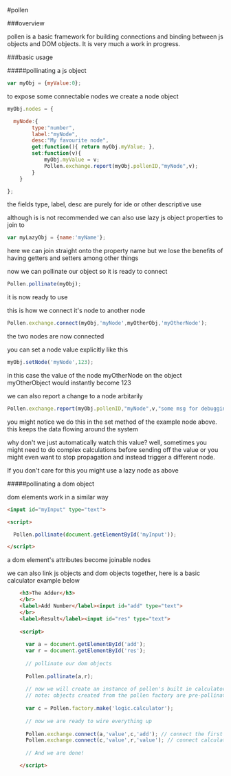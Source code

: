 #pollen


###overview

pollen is a basic framework for building connections and binding between js objects and DOM objects.
It is very much a work in progress.


###basic usage


#####pollinating a js object


```javascript
var myObj = {myValue:0};
```
to expose some connectable nodes we create a node object
```javascript
myObj.nodes = {

  myNode:{
	    type:"number",
		label:"myNode",
		desc:"My favourite node",
		get:function(){ return myObj.myValue; },
		set:function(v){
			myObj.myValue = v;
			Pollen.exchange.report(myObj.pollenID,"myNode",v);
		}
	}

};
```

the fields type, label, desc are purely for ide or other descriptive use

although is is not recommended we can also use lazy js object properties to join to

```javascript
var myLazyObj = {name:'myName'};
```
here we can join straight onto the property name but we lose the benefits of having getters and setters among other things

now we can pollinate our object so it is ready to connect

```javascript
Pollen.pollinate(myObj);
```
it is now ready to use

this is how we connect it's node to another node

```javascript
Pollen.exchange.connect(myObj,'myNode',myOtherObj,'myOtherNode');
```

the two nodes are now connected

you can set a node value explicitly like this

```javascript
myObj.setNode('myNode',123);
```

in this case the value of the node myOtherNode on the object myOtherObject would instantly become 123

we can also report a change to a node arbitarily

```javascript
Pollen.exchange.report(myObj.pollenID,"myNode",v,"some msg for debugging if needed");
```

you might notice we do this in the set method of the example node above. this keeps the data flowing around the system

why don't we just automatically watch this value? well, sometimes you might need to do complex calculations before 
sending off the value or you might even want to stop propagation and instead trigger a different node.

If you don't care for this you might use a lazy node as above


#####pollinating a dom object

dom elements work in a similar way

```html
<input id="myInput" type="text">

<script>

  Pollen.pollinate(document.getElementById('myInput'));

</script>
```

a dom element's attributes become joinable nodes

we can also link js objects and dom objects together, here is a basic calculator example below 

```html
    <h3>The Adder</h3>
    </br>
    <label>Add Number</label><input id="add" type="text">
    </br>
    <label>Result</label><input id="res" type="text">
  
    <script>
      
      var a = document.getElementById('add');
      var r = document.getElementById('res');
      
      // pollinate our dom objects
      
      Pollen.pollinate(a,r);
      
      // now we will create an instance of pollen's built in calculator object to perform the addition logic
      // note: objects created from the pollen factory are pre-pollinated.
    
      var c = Pollen.factory.make('logic.calculator');
      
      // now we are ready to wire everything up
      
      Pollen.exchange.connect(a,'value',c,'add'); // connect the first input to the calculator obj
      Pollen.exchange.connect(c,'value',r,'value'); // connect calculator obj value the result input
      
      // And we are done!

    </script>
```




















